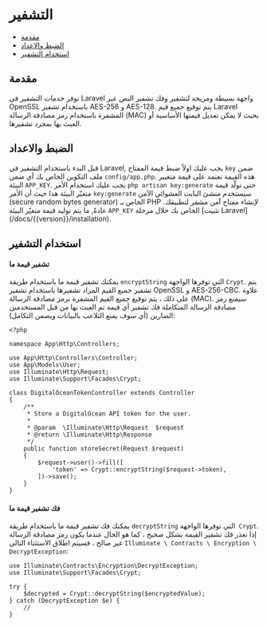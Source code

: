 # التشفير

- [مقدمة](#مقدمة)
- [الضبط والاعداد](#الضبط-الاعداد)
- [استخدام التشفير](#استخدام-التشفير)

<a name="introduction"></a>
## مقدمة

توفر خدمات التشفير في Laravel واجهة بسيطة ومريحة لتشفير وفك تشفير النص عبر OpenSSL باستخدام تشفير AES-256 و AES-128. يتم توقيع جميع قيم Laravel المشفرة باستخدام رمز مصادقة الرسالة (MAC) بحيث لا يمكن تعديل قيمتها الأساسية أو العبث بها بمجرد تشفيرها.

<a name="configuration"></a>
## الضبط والاعداد

قبل البدء باستخدام التشفير في Laravel, يجب عليك اولاً ضبط قيمة المفتاح `key` ضمن ملف التكوين الخاص بك أي ضمن `config/app.php`. هذه القيمة تعتمد على قيمة متغيير البيئة `APP_KEY`. يجب عليك استخدام الأمر `php artisan key:generate` حتى تولّد قيمة متغيّر البيئة هذا حيث أن الأمر `key:generate` سيستخدم منشئ البايت العشوائي الآمن (secure random bytes generator) الخاص بـ PHP لإنشاء مفتاح آمن مشفر لتطبيقك. عادةً, ما يتم توليد قيمة متغيّر البيئة `APP_KEY` الخاص بك خلال مرحلة [تثبيت Laravel]  (/docs/{{version}}/installation). 

<a name="using-the-encrypter"></a>
## استخدام التشفير

<a name="encrypting-a-value"></a>
#### تشفير قيمة ما

يمكنك تشفير قيمة ما باستخدام طريقة `encryptString` التي توفرها الواجهة `Crypt`. يتم تشفير جميع القيم المراد تشفيرها باستخدام تشفير OpenSSL و AES-256-CBC. علاوة على ذلك ، يتم توقيع جميع القيم المشفرة برمز مصادقة الرسالة (MAC). سيمنع رمز مصادقة الرسالة المتكاملة فك تشفير أي قيمة تم العبث بها من قبل المستخدمين الضارين (أي سوف يمنع التلاعب بالبيانات ويضمن التكامل):

    <?php

    namespace App\Http\Controllers;

    use App\Http\Controllers\Controller;
    use App\Models\User;
    use Illuminate\Http\Request;
    use Illuminate\Support\Facades\Crypt;

    class DigitalOceanTokenController extends Controller
    {
        /**
         * Store a DigitalOcean API token for the user.
         *
         * @param  \Illuminate\Http\Request  $request
         * @return \Illuminate\Http\Response
         */
        public function storeSecret(Request $request)
        {
            $request->user()->fill([
                'token' => Crypt::encryptString($request->token),
            ])->save();
        }
    }

<a name="decrypting-a-value"></a>
#### فك تشفير قيمة ما

يمكنك فك تشفير قيمة ما باستخدام طريقة `decryptString` التي توفرها الواجهة` Crypt`. إذا تعذر فك تشفير القيمة بشكل صحيح ، كما هو الحال عندما يكون رمز مصادقة الرسالة غير صالح ، فسيتم اطلاق الاستثناء التالي `Illuminate \ Contracts \ Encryption \ DecryptException`:

    use Illuminate\Contracts\Encryption\DecryptException;
    use Illuminate\Support\Facades\Crypt;

    try {
        $decrypted = Crypt::decryptString($encryptedValue);
    } catch (DecryptException $e) {
        //
    }
